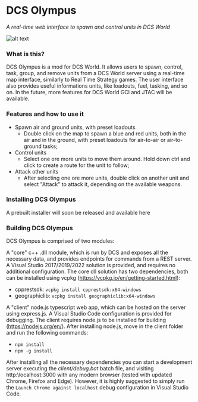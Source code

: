# DCS Olympus
*A real-time web interface to spawn and control units in DCS World*

![alt text](https://github.com/Pax1601/DCSOlympus/blob/main/client/sample.png?raw=true)

### What is this?
DCS Olympus is a mod for DCS World. It allows users to spawn, control, task, group, and remove units from a DCS World server using a real-time map interface, similarly to Real Time Strategy games. The user interface also provides useful informations units, like loadouts, fuel, tasking, and so on. In the future, more features for DCS World GCI and JTAC will be available.

### Features and how to use it
- Spawn air and ground units, with preset loadouts
    - Double click on the map to spawn a blue and red units, both in the air and in the ground, with preset loadouts for air-to-air or air-to-ground tasks;
- Control units
    - Select one ore more units to move them around. Hold down ctrl and click to create a route for the unit to follow;
- Attack other units
    - After selecting one ore more units, double click on another unit and select "Attack" to attack it, depending on the available weapons.

### Installing DCS Olympus
A prebuilt installer will soon be released and available here

### Building DCS Olympus
DCS Olympus is comprised of two modules:

A "core" c++ .dll module, which is run by DCS and exposes all the necessary data, and provides endpoints for commands from a REST server. A Visual Studio 2017/2019/2022 solution is provided, and requires no additional configuration. The core dll solution has two dependencies, both can be installed using vcpkg (https://vcpkg.io/en/getting-started.html):
- cpprestsdk: `vcpkg install cpprestsdk:x64-windows`
- geographiclib: `vcpkg install geographiclib:x64-windows`
    
    
A "client" node.js typescript web app, which can be hosted on the server using express.js. A Visual Studio Code configuration is provided for debugging. The client requires node.js to be installed for building (https://nodejs.org/en/). After installing node.js, move in the client folder and run the following commands:
- `npm install`
- `npm -g install`
 
 After installing all the necessary dependencies you can start a development server executing the *client/debug.bat* batch file, and visiting http:\\localhost:3000 with any modern browser (tested with updated Chrome, Firefox and Edge). However, it is highly suggested to simply run the `Launch Chrome against localhost` debug configuration in Visual Studio Code.
 
    
    
    

    
